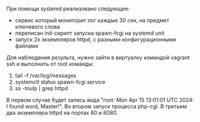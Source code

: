 При помощи systemd реализовано следующее:
- сервис который мониторит лог каждые 30 сек, на предмет ключевого слова
- переписан init-скрипт запуска spawn-fcgi на systemd unit
- запуск 2х экземпляров httpd, с разными конфигурационными файлами

Для наблюдения результа, нужно зайти в виртуалку командой vagrant ssh и выполнить от root команды:
1) tail -f /var/log/messages
2) systemctl status spawn-fcgi.service
3) ss -tnulp | grep httpd

В первом случае будет запись вида "root: Mon Apr 15 13:01:01 UTC 2024: I found word, Master!".
Во втором запуск процесса php-cgi.
В третьем два экземпляра httpd на портах 80 и 8080.